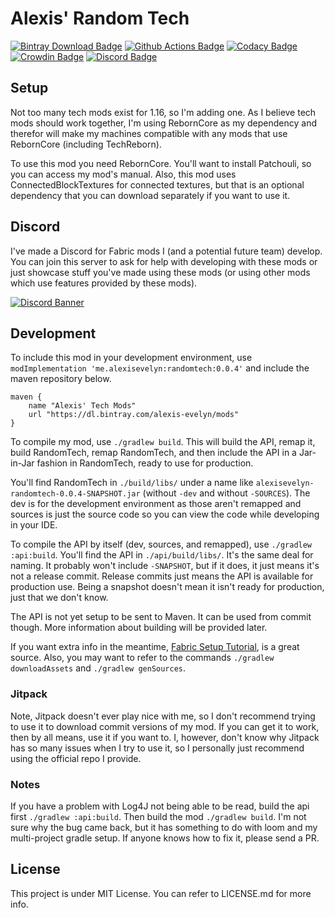 # Alexis' Random Tech

[![Bintray Download Badge][bintray-badge]][bintray-download-link]
[![Github Actions Badge][github-actions-badge]][github-actions-link]
[![Codacy Badge][codacy-badge]][codacy-link]
[![Crowdin Badge][crowdin-badge]][crowdin-link]
[![Discord Badge][discord-badge]][discord-invite-link-badge]

## Setup

Not too many tech mods exist for 1.16, so I'm adding one. As I believe tech mods should work together, I'm using RebornCore as my dependency and therefor will make my machines compatible with any mods that use RebornCore (including TechReborn).

To use this mod you need RebornCore. You'll want to install Patchouli, so you can access my mod's manual. Also, this mod uses ConnectedBlockTextures for connected textures, but that is an optional dependency that you can download separately if you want to use it.

## Discord

I've made a Discord for Fabric mods I (and a potential future team) develop. You can join this server to ask for help with developing with these mods or just showcase stuff you've made using these mods (or using other mods which use features provided by these mods).

[![Discord Banner][discord-banner]][discord-invite-link-banner]

## Development

To include this mod in your development environment, use `modImplementation 'me.alexisevelyn:randomtech:0.0.4'` and include the maven repository below.

```Gradle
maven {
    name "Alexis' Tech Mods"
    url "https://dl.bintray.com/alexis-evelyn/mods" 
}
```

To compile my mod, use `./gradlew build`. This will build the API, remap it, build RandomTech, remap RandomTech, and then include the API in a Jar-in-Jar fashion in RandomTech, ready to use for production.

You'll find RandomTech in `./build/libs/` under a name like `alexisevelyn-randomtech-0.0.4-SNAPSHOT.jar` (without `-dev` and without `-SOURCES`). The dev is for the development environment as those aren't remapped and sources is just the source code so you can view the code while developing in your IDE.

To compile the API by itself (dev, sources, and remapped), use `./gradlew :api:build`. You'll find the API in `./api/build/libs/`. It's the same deal for naming. It probably won't include `-SNAPSHOT`, but if it does, it just means it's not a release commit. Release commits just means the API is available for production use. Being a snapshot doesn't mean it isn't ready for production, just that we don't know.

The API is not yet setup to be sent to Maven. It can be used from commit though. More information about building will be provided later.

If you want extra info in the meantime, [Fabric Setup Tutorial][fabric-tutorial-link], is a great source. Also, you may want to refer to the commands `./gradlew downloadAssets` and `./gradlew genSources`.

### Jitpack

Note, Jitpack doesn't ever play nice with me, so I don't recommend trying to use it to download commit versions of my mod. If you can get it to work, then by all means, use it if you want to. I, however, don't know why Jitpack has so many issues when I try to use it, so I personally just recommend using the official repo I provide.

### Notes

If you have a problem with Log4J not being able to be read, build the api first `./gradlew :api:build`. Then build the mod `./gradlew build`. I'm not sure why the bug came back, but it has something to do with loom and my multi-project gradle setup. If anyone knows how to fix it, please send a PR.

## License

This project is under MIT License. You can refer to LICENSE.md for more info.

[fabric-tutorial-link]: <https://fabricmc.net/wiki/tutorial:setup> "Fabric Tutorial Link"

[discord-badge]: <https://discord.com/api/guilds/750301084202958899/widget.png> "Discord Badge"
[discord-banner]: <https://discord.com/api/guilds/750301084202958899/widget.png?style=banner2> "Discord Banner"
[discord-invite-link-banner]: <https://discord.gg/kBKwmdw> "Discord Invite Link Banner"
[discord-invite-link-badge]: <https://discord.gg/m2wTSDZ> "Discord Invite Link Badge"

[codacy-badge]: <https://api.codacy.com/project/badge/Grade/28e0e43f7cbc4678a0d3f6a8a2d69742> "Codacy Badge"
[codacy-link]: <https://app.codacy.com/manual/alexis-evelyn/RandomTech?utm_source=github.com&utm_medium=referral&utm_content=alexis-evelyn/RandomTech&utm_campaign=Badge_Grade_Dashboard> "Codacy Link"

[crowdin-badge]: <https://badges.crowdin.net/randomtech/localized.svg> "Crowdin Badge"
[crowdin-link]: <https://crwd.in/randomtech> "Crowdin Link"

[github-actions-badge]: <https://github.com/alexis-evelyn/RandomTech/workflows/Build%20Mod/badge.svg> "Github Actions Badge"
[github-actions-link]: <https://github.com/alexis-evelyn/RandomTech/actions> "Github Actions Link"

[bintray-badge]: <https://api.bintray.com/packages/alexis-evelyn/mods/RandomTech/images/download.svg> "Bintray Badge"
[bintray-download-link]: <https://bintray.com/alexis-evelyn/mods/RandomTech/_latestVersion> "Bintray Download Link"